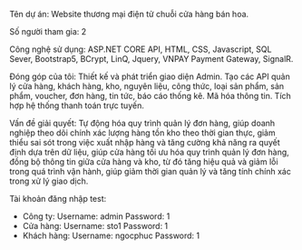 Tên dự án: Website thương mại điện tử chuỗi cửa hàng bán hoa.


Số người tham gia: 2


Công nghệ sử dụng: ASP.NET CORE API, HTML, CSS, Javascript, SQL Sever, Bootstrap5, BCrypt, LinQ, Jquery, VNPAY Payment Gateway, SignalR.


Đóng góp của tôi: Thiết kế và phát triển giao diện Admin. Tạo các API quản lý cửa hàng, khách hàng, kho, nguyên liệu, công thức, loại sản phẩm, sản phẩm, voucher, đơn hàng, tin tức, báo cáo thống kê. Mã hóa thông tin. Tích hợp hệ thống thanh toán trực tuyến.


Vấn đề giải quyết: Tự động hóa quy trình quản lý đơn hàng, giúp doanh nghiệp theo dõi chính xác lượng hàng tồn kho theo thời gian thực, giảm thiểu sai sót trong việc xuất nhập hàng và tăng cường khả năng ra quyết định dựa trên dữ liệu, giúp cửa hàng tối ưu hóa quy trình quản lý đơn hàng, đồng bộ thông tin giữa cửa hàng và kho, từ đó tăng hiệu quả và giảm lỗi trong quá trình vận hành, giúp giảm thời gian quản lý và tăng tính chính xác trong xử lý giao dịch.


Tài khoản đăng nhập test:
+ Công ty:
    Username: admin
    Password: 1
+ Cửa hàng:
    Username: sto1
    Password: 1
+ Khách hàng:
    Username: ngocphuc
    Password: 1 
